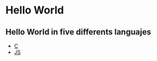 # Hello World
## Hello World in five differents languajes

- [C](./helloworld.c)
- [JS](./helloworld.js)











